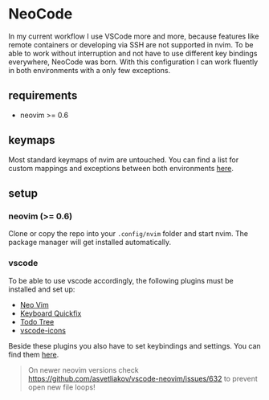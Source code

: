 # NeoCode

In my current workflow I use VSCode more and more, because features like remote
containers or developing via SSH are not supported in nvim. To be able to work
without interruption and not have to use different key bindings everywhere,
NeoCode was born. With this configuration I can work fluently in both
environments with a only few exceptions.

## requirements

- neovim >= 0.6

## keymaps

Most standard keymaps of nvim are untouched. You can find a list for custom
mappings and exceptions between both environments [here](./docs/keybindings.md).

## setup

### neovim (>= 0.6)

Clone or copy the repo into your `.config/nvim` folder and start nvim. The
package manager will get installed automatically.

### vscode

To be able to use vscode accordingly, the following plugins must be installed
and set up:

- [Neo Vim](https://marketplace.visualstudio.com/items?itemName=asvetliakov.vscode-neovim)
- [Keyboard Quickfix](https://marketplace.visualstudio.com/items?itemName=pascalsenn.keyboard-quickfix)
- [Todo Tree](https://marketplace.visualstudio.com/items?itemName=Gruntfuggly.todo-tree)
- [vscode-icons](https://marketplace.visualstudio.com/items?itemName=vscode-icons-team.vscode-icons)

Beside these plugins you also have to set keybindings and settings. You can find
them [here](./docs/vscode.md).

> On newer neovim versions check
> <https://github.com/asvetliakov/vscode-neovim/issues/632> to prevent open new
> file loops!
